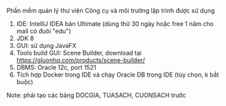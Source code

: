 Phần mềm quản lý thư viện
Công cụ và môi trường lập trình được sử dụng
1. IDE: IntelliJ IDEA bản Ultimate (dùng thử 30 ngày hoặc free 1 năm cho mail có đuôi "edu")
2. JDK 8
3. GUI: sử dụng JavaFX
4. Tools build GUI: Scene Builder, download tại https://gluonhq.com/products/scene-builder/
5. DBMS: Oracle 12c, port 1521
6. Tích hợp Docker trong IDE và chạy Oracle DB trong IDE (tùy chọn, k bắt buộc)

Note: phải tạo các bảng DOCGIA, TUASACH, CUONSACH trước
